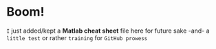 # Boom!
`I` just added/kept a **Matlab cheat sheet** file here for future sake
-and-
a `little test` or rather `training` for `GitHub prowess`
